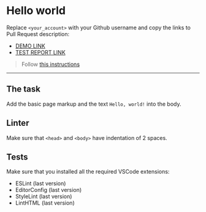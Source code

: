 # Hello world

Replace `<your_account>` with your Github username and copy the links to Pull Request description:
- [DEMO LINK](https://Svyatoslav-kolom.github.io/layout_hello-world/)
- [TEST REPORT LINK](https://Svyatoslav-kolom.github.io/layout_hello-world/report/html_report/)

> Follow [this instructions](https://mate-academy.github.io/layout_task-guideline/#how-to-solve-the-layout-tasks-on-github)
___

## The task

Add the basic page markup and the text `Hello, world!` into the body.

## Linter

Make sure that `<head>` and `<body>` have indentation of 2 spaces.

## Tests

Make sure that you installed all the required VSCode extensions:

- ESLint (last version)
- EditorConfig (last version)
- StyleLint (last version)
- LintHTML (last version)
